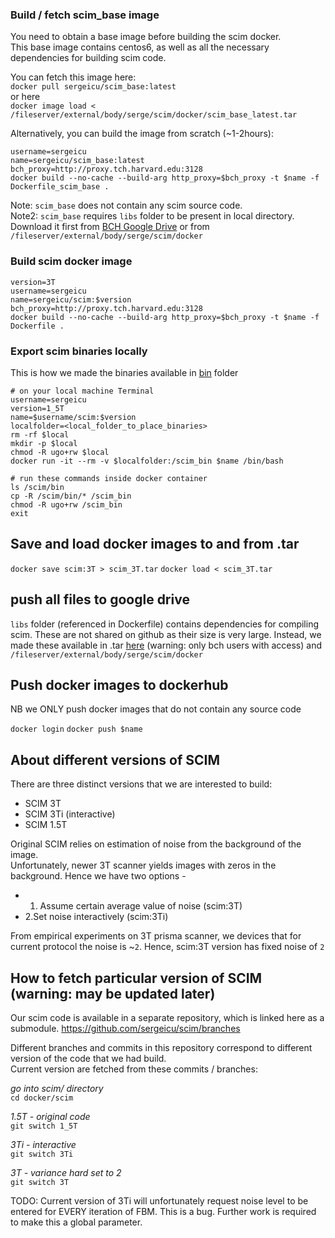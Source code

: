 ### Build / fetch scim_base image

You need to  obtain a base image before building the scim docker.     
This base image contains centos6, as well as all the necessary dependencies for building scim code. 

You can fetch this image here:   
`docker pull sergeicu/scim_base:latest`   
or here   
`docker image load < /fileserver/external/body/serge/scim/docker/scim_base_latest.tar`  

Alternatively, you can build the image from scratch (~1-2hours):   

```
username=sergeicu
name=sergeicu/scim_base:latest
bch_proxy=http://proxy.tch.harvard.edu:3128
docker build --no-cache --build-arg http_proxy=$bch_proxy -t $name -f Dockerfile_scim_base .

```

Note: `scim_base` does not contain any scim source code.   
Note2: `scim_base` requires `libs` folder to be present in local directory. Download it first from [BCH Google Drive](https://drive.google.com/drive/folders/1i13o5E9DB0YdX5ZdaGQbfRvOb7d5fDMz?usp=sharing) or from `/fileserver/external/body/serge/scim/docker`

### Build scim docker image
```
version=3T
username=sergeicu
name=sergeicu/scim:$version
bch_proxy=http://proxy.tch.harvard.edu:3128
docker build --no-cache --build-arg http_proxy=$bch_proxy -t $name -f Dockerfile .

```

### Export scim binaries locally

This is how we made the binaries available in [bin](https://github.com/sergeicu/scim_docker/tree/main/bin) folder

```
# on your local machine Terminal
username=sergeicu
version=1_5T
name=$username/scim:$version
localfolder=<local_folder_to_place_binaries>
rm -rf $local 
mkdir -p $local
chmod -R ugo+rw $local
docker run -it --rm -v $localfolder:/scim_bin $name /bin/bash

# run these commands inside docker container
ls /scim/bin
cp -R /scim/bin/* /scim_bin
chmod -R ugo+rw /scim_bin
exit

```


## Save and load docker images to and from .tar 

`docker save scim:3T > scim_3T.tar`
`docker load < scim_3T.tar`


## push all files to google drive 

`libs` folder (referenced in Dockerfile) contains dependencies for compiling scim. 
These are not shared on github as their size is very large. Instead, we made these available in .tar [here](https://drive.google.com/drive/folders/1i13o5E9DB0YdX5ZdaGQbfRvOb7d5fDMz?usp=sharing) (warning: only bch users with access) and `/fileserver/external/body/serge/scim/docker`


## Push docker images to dockerhub 
NB we ONLY push docker images that do not contain any source code

`docker login` 
`docker push $name` 


## About different versions of SCIM 

There are three distinct versions that we are interested to build: 
- SCIM 3T 
- SCIM 3Ti (interactive)
- SCIM 1.5T 
   
Original SCIM relies on estimation of noise from the background of the image.   
Unfortunately, newer 3T scanner yields images with zeros in the background. Hence we have two options -   
- 1. Assume certain average value of noise (scim:3T)
- 2.Set noise interactively (scim:3Ti) 


From empirical experiments on 3T prisma scanner, we devices that for current protocol the noise is ~`2`. Hence, scim:3T version has fixed noise of `2` 

## How to fetch particular version of SCIM (warning: may be updated later) 

Our scim code is available in a separate repository, which is linked here as a submodule. 
https://github.com/sergeicu/scim/branches   

Different branches and commits in this repository correspond to different version of the code that we had build.   
Current version are fetched from these commits / branches: 


*go into scim/ directory*   
`cd docker/scim`   


*1.5T - original code*    
`git switch 1_5T `   


*3Ti - interactive*   
`git switch 3Ti`   


*3T - variance hard set to 2*    
`git switch 3T`  


TODO: Current version of 3Ti will unfortunately request noise level to be entered for EVERY iteration of FBM. This is a bug. Further work is required to make this a global parameter. 
